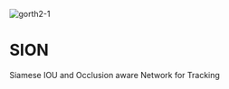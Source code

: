 ![gorth2-1](https://user-images.githubusercontent.com/43631298/117019232-dcc75680-ad12-11eb-813c-d370585189ab.png)
# SION
Siamese IOU and Occlusion aware Network for Tracking
